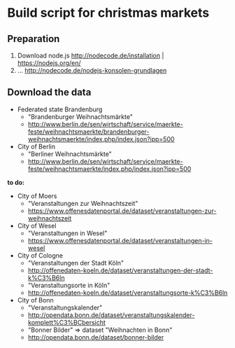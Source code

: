 Build script for christmas markets
==================================

Preparation
-----------

1. Download node.js http://nodecode.de/installation | https://nodejs.org/en/
2. ... http://nodecode.de/nodejs-konsolen-grundlagen

Download the data
-----------------

- Federated state Brandenburg
  - "Brandenburger Weihnachtsmärkte"
  - http://www.berlin.de/sen/wirtschaft/service/maerkte-feste/weihnachtsmaerkte/brandenburger-weihnachtsmaerkte/index.php/index.json?ipp=500
- City of Berlin
  - "Berliner Weihnachtsmärkte"
  - http://www.berlin.de/sen/wirtschaft/service/maerkte-feste/weihnachtsmaerkte/index.php/index.json?ipp=500

**to do:**

- City of Moers
  - "Veranstaltungen zur Weihnachtszeit"
  - https://www.offenesdatenportal.de/dataset/veranstaltungen-zur-weihnachtszeit
- City of Wesel
  - "Veranstaltungen in Wesel"
  - https://www.offenesdatenportal.de/dataset/veranstaltungen-in-wesel
- City of Cologne
  - "Veranstaltungen der Stadt Köln"
  - http://offenedaten-koeln.de/dataset/veranstaltungen-der-stadt-k%C3%B6ln
  - "Veranstaltungsorte in Köln"
  - http://offenedaten-koeln.de/dataset/veranstaltungsorte-k%C3%B6ln
- City of Bonn
  - "Veranstaltungskalender"
  - http://opendata.bonn.de/dataset/veranstaltungskalender-komplett%C3%BCbersicht
  - "Bonner Bilder" => dataset "Weihnachten in Bonn"
  - http://opendata.bonn.de/dataset/bonner-bilder
